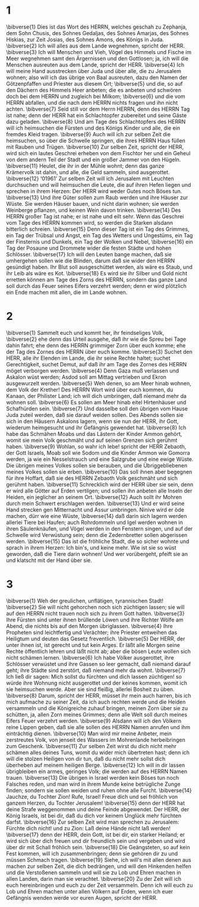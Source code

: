 # 1 
\bibverse{1} Dies ist das Wort des HERRN, welches geschah zu Zephanja, dem Sohn Chusis, des Sohnes Gedaljas, des Sohnes Amarjas, des Sohnes Hiskias, zur Zeit Josias, des Sohnes Amons, des Königs in Juda. \bibverse{2} Ich will alles aus dem Lande wegnehmen, spricht der HERR. \bibverse{3} Ich will Menschen und Vieh, Vögel des Himmels und Fische im Meer wegnehmen samt den Ärgernissen und den Gottlosen; ja, ich will die Menschen ausreuten aus dem Lande, spricht der HERR. \bibverse{4} Ich will meine Hand ausstrecken über Juda und über alle, die zu Jerusalem wohnen; also will ich das übrige von Baal ausreuten, dazu den Namen der Götzenpfaffen und Priester aus diesem Ort; \bibverse{5} und die, so auf den Dächern des Himmels Heer anbeten; die es anbeten und schwören doch bei dem HERRN und zugleich bei Milkom; \bibverse{6} und die vom HERRN abfallen, und die nach dem HERRN nichts fragen und ihn nicht achten. \bibverse{7} Seid still vor dem Herrn HERRN, denn des HERRN Tag ist nahe; denn der HERR hat ein Schlachtopfer zubereitet und seine Gäste dazu geladen. \bibverse{8} Und am Tage des Schlachtopfers des HERRN will ich heimsuchen die Fürsten und des Königs Kinder und alle, die ein fremdes Kleid tragen. \bibverse{9} Auch will ich zur selben Zeit die heimsuchen, so über die Schwelle springen, die ihres HERRN Haus füllen mit Rauben und Trügen. \bibverse{10} Zur selben Zeit, spricht der HERR, wird sich ein lautes Geschrei erheben von dem Fischtor her und ein Geheul von dem andern Teil der Stadt und ein großer Jammer von den Hügeln. \bibverse{11} Heulet, die ihr in der Mühle wohnt; denn das ganze Krämervolk ist dahin, und alle, die Geld sammeln, sind ausgerottet. \bibverse{12} ‘01961’ Zur selben Zeit will ich Jerusalem mit Leuchten durchsuchen und will heimsuchen die Leute, die auf ihren Hefen liegen und sprechen in ihrem Herzen: Der HERR wird weder Gutes noch Böses tun. \bibverse{13} Und ihre Güter sollen zum Raub werden und ihre Häuser zur Wüste. Sie werden Häuser bauen, und nicht darin wohnen; sie werden Weinberge pflanzen, und keinen Wein davon trinken. \bibverse{14} Des HERRN großer Tag ist nahe; er ist nahe und eilt sehr. Wenn das Geschrei vom Tage des HERRN kommen wird, so werden die Starken alsdann bitterlich schreien. \bibverse{15} Denn dieser Tag ist ein Tag des Grimmes, ein Tag der Trübsal und Angst, ein Tag des Wetters und Ungestüms, ein Tag der Finsternis und Dunkels, ein Tag der Wolken und Nebel, \bibverse{16} ein Tag der Posaune und Drommete wider die festen Städte und hohen Schlösser. \bibverse{17} Ich will den Leuten bange machen, daß sie umhergehen sollen wie die Blinden, darum daß sie wider den HERRN gesündigt haben. Ihr Blut soll ausgeschüttet werden, als wäre es Staub, und ihr Leib als wäre es Kot. \bibverse{18} Es wird sie ihr Silber und Gold nicht erretten können am Tage des Zorns des HERRN, sondern das ganze Land soll durch das Feuer seines Eifers verzehrt werden; denn er wird plötzlich ein Ende machen mit allen, die im Lande wohnen. 

# 2 
\bibverse{1} Sammelt euch und kommt her, ihr feindseliges Volk, \bibverse{2} ehe denn das Urteil ausgehe, daß ihr wie die Spreu bei Tage dahin fahrt; ehe denn des HERRN grimmiger Zorn über euch komme; ehe der Tag des Zornes des HERRN über euch komme. \bibverse{3} Suchet den HERR, alle ihr Elenden im Lande, die ihr seine Rechte haltet; suchet Gerechtigkeit, suchet Demut, auf daß ihr am Tage des Zornes des HERRN möget verborgen werden. \bibverse{4} Denn Gaza muß verlassen und Askalon wüst werden; Asdod soll am Mittag vertrieben und Ekron ausgewurzelt werden. \bibverse{5} Weh denen, so am Meer hinab wohnen, dem Volk der Krether! Des HERRN Wort wird über euch kommen, du Kanaan, der Philister Land; ich will dich umbringen, daß niemand mehr da wohnen soll. \bibverse{6} Es sollen am Meer hinab eitel Hirtenhäuser und Schafhürden sein. \bibverse{7} Und dasselbe soll den übrigen vom Hause Juda zuteil werden, daß sie darauf weiden sollen. Des Abends sollen sie sich in den Häusern Askalons lagern, wenn sie nun der HERR, ihr Gott, wiederum heimgesucht und ihr Gefängnis gewendet hat. \bibverse{8} Ich habe das Schmähen Moabs und das Lästern der Kinder Ammon gehört, womit sie mein Volk geschmäht und auf seinen Grenzen sich gerühmt haben. \bibverse{9} Wohlan, so wahr ich lebe! spricht der HERR Zebaoth, der Gott Israels, Moab soll wie Sodom und die Kinder Ammon wie Gomorra werden, ja wie ein Nesselstrauch und eine Salzgrube und eine ewige Wüste. Die übrigen meines Volkes sollen sie berauben, und die Übriggebliebenen meines Volkes sollen sie erben. \bibverse{10} Das soll ihnen aber begegnen für ihre Hoffart, daß sie des HERRN Zebaoth Volk geschmäht und sich gerühmt haben. \bibverse{11} Schrecklich wird der HERR über sie sein, denn er wird alle Götter auf Erden vertilgen; und sollen ihn anbeten alle Inseln der Heiden, ein jeglicher an seinem Ort. \bibverse{12} Auch sollt ihr Mohren durch mein Schwert erschlagen werden. \bibverse{13} Und er wird seine Hand strecken gen Mitternacht und Assur umbringen. Ninive wird er öde machen, dürr wie eine Wüste, \bibverse{14} daß darin sich lagern werden allerlei Tiere bei Haufen; auch Rohrdommeln und Igel werden wohnen in ihren Säulenknäufen, und Vögel werden in den Fenstern singen, und auf der Schwelle wird Verwüstung sein; denn die Zedernbretter sollen abgerissen werden. \bibverse{15} Das ist die fröhliche Stadt, die so sicher wohnte und sprach in ihrem Herzen: Ich bin's, und keine mehr. Wie ist sie so wüst geworden, daß die Tiere darin wohnen! Und wer vorübergeht, pfeift sie an und klatscht mit der Hand über sie. 

# 3 
\bibverse{1} Weh der greulichen, unflätigen, tyrannischen Stadt! \bibverse{2} Sie will nicht gehorchen noch sich züchtigen lassen; sie will auf den HERRN nicht trauen noch sich zu ihrem Gott halten. \bibverse{3} Ihre Fürsten sind unter ihnen brüllende Löwen und ihre Richter Wölfe am Abend, die nichts bis auf den Morgen übriglassen. \bibverse{4} Ihre Propheten sind leichtfertig und Verächter; ihre Priester entweihen das Heiligtum und deuten das Gesetz freventlich. \bibverse{5} Der HERR, der unter ihnen ist, ist gerecht und tut kein Arges. Er läßt alle Morgen seine Rechte öffentlich lehren und läßt nicht ab; aber die bösen Leute wollen sich nicht schämen lernen. \bibverse{6} Ich habe Völker ausgerottet, ihre Schlösser verwüstet und ihre Gassen so leer gemacht, daß niemand darauf geht; ihre Städte sind zerstört, daß niemand mehr da wohnt. \bibverse{7} Ich ließ dir sagen: Mich sollst du fürchten und dich lassen züchtigen! so würde ihre Wohnung nicht ausgerottet und der keines kommen, womit ich sie heimsuchen werde. Aber sie sind fleißig, allerlei Bosheit zu üben. \bibverse{8} Darum, spricht der HERR, müsset ihr mein auch harren, bis ich mich aufmache zu seiner Zeit, da ich auch rechten werde und die Heiden versammeln und die Königreiche zuhauf bringen, meinen Zorn über sie zu schütten, ja, allen Zorn meines Grimmes; denn alle Welt soll durch meines Eifers Feuer verzehrt werden. \bibverse{9} Alsdann will ich den Völkern reine Lippen geben, daß sie alle sollen des HERRN Namen anrufen und ihm einträchtig dienen. \bibverse{10} Man wird mir meine Anbeter, mein zerstreutes Volk, von jenseit des Wassers im Mohrenlande herbeibringen zum Geschenk. \bibverse{11} Zur selben Zeit wirst du dich nicht mehr schämen alles deines Tuns, womit du wider mich übertreten hast; denn ich will die stolzen Heiligen von dir tun, daß du nicht mehr sollst dich überheben auf meinem heiligen Berge. \bibverse{12} Ich will in dir lassen übrigbleiben ein armes, geringes Volk; die werden auf des HERRN Namen trauen. \bibverse{13} Die übrigen in Israel werden kein Böses tun noch Falsches reden, und man wird in ihrem Munde keine betrügliche Zunge finden; sondern sie sollen weiden und ruhen ohne alle Furcht. \bibverse{14} Jauchze, du Tochter Zion! Rufe, Israel! Freue dich und sei fröhlich von ganzem Herzen, du Tochter Jerusalem! \bibverse{15} denn der HERR hat deine Strafe weggenommen und deine Feinde abgewendet. Der HERR, der König Israels, ist bei dir, daß du dich vor keinem Unglück mehr fürchten darfst. \bibverse{16} Zur selben Zeit wird man sprechen zu Jerusalem: Fürchte dich nicht! und zu Zion: Laß deine Hände nicht laß werden! \bibverse{17} denn der HERR, dein Gott, ist bei dir, ein starker Heiland; er wird sich über dich freuen und dir freundlich sein und vergeben und wird über dir mit Schall fröhlich sein. \bibverse{18} Die Geängsteten, so auf kein Fest kommen, will ich zusammenbringen; denn sie gehören dir zu und müssen Schmach tragen. \bibverse{19} Siehe, ich will's mit allen denen aus machen zur selben Zeit, die dich bedrängen, und will den Hinkenden helfen und die Verstoßenen sammeln und will sie zu Lob und Ehren machen in allen Landen, darin man sie verachtet. \bibverse{20} Zu der Zeit will ich euch hereinbringen und euch zu der Zeit versammeln. Denn ich will euch zu Lob und Ehren machen unter allen Völkern auf Erden, wenn ich euer Gefängnis wenden werde vor euren Augen, spricht der HERR. 